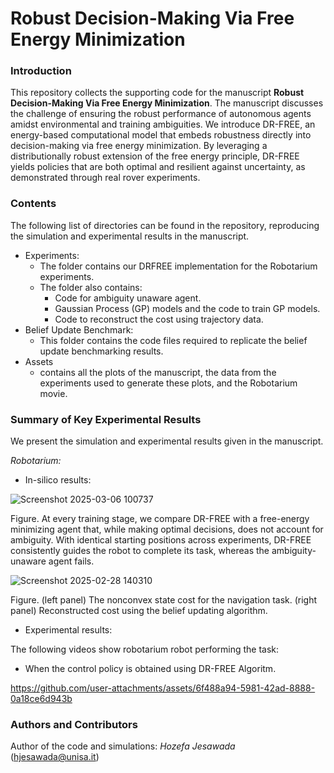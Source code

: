 # Robust Decision-Making Via Free Energy Minimization
### Introduction
This repository collects the supporting code for the manuscript **Robust Decision-Making Via Free Energy Minimization**. The manuscript discusses the challenge of ensuring the robust performance of autonomous agents amidst environmental and training ambiguities. We introduce DR-FREE, an energy-based computational model that embeds robustness directly into decision-making via free energy minimization. By leveraging a distributionally robust extension of the free energy principle, DR-FREE yields policies that are both optimal and resilient against uncertainty, as demonstrated through real rover experiments.
### Contents
The following list of directories can be found in the repository, reproducing the simulation and experimental results in the manuscript.
- Experiments:
  - The folder contains our DRFREE implementation for the Robotarium experiments.
  - The folder also contains:
    - Code for ambiguity unaware agent.
    - Gaussian Process (GP) models and the code to train GP models.
    - Code to reconstruct the cost using trajectory data.  
- Belief Update Benchmark:
  - This folder contains the code files required to replicate the belief update benchmarking results. 
- Assets
  - contains all the plots of the manuscript, the data from the experiments used to generate these plots, and the Robotarium movie. 

### Summary of Key Experimental Results
We present the simulation and experimental results given in the manuscript.

*Robotarium:*
- In-silico results:

![Screenshot 2025-03-06 100737](https://github.com/user-attachments/assets/39d90d82-93d9-4a71-be70-41581d8e6679)

Figure. At every training stage, we compare DR-FREE with a free-energy minimizing agent that, while making optimal decisions, does not account for ambiguity. With identical starting positions across experiments, DR-FREE consistently guides the robot to complete its task, whereas the ambiguity-unaware agent fails.

![Screenshot 2025-02-28 140310](https://github.com/user-attachments/assets/60bef038-40c3-4368-b058-5dccbe7e55c5)

Figure. (left panel) The nonconvex state cost for the navigation task. (right panel) Reconstructed cost using the belief updating algorithm.

- Experimental results:

The following videos show robotarium robot performing the task:
  - When the control policy is obtained using DR-FREE Algoritm.


https://github.com/user-attachments/assets/6f488a94-5981-42ad-8888-0a18ce6d943b




### Authors and Contributors 
Author of the code and simulations: *Hozefa Jesawada* (hjesawada@unisa.it)
